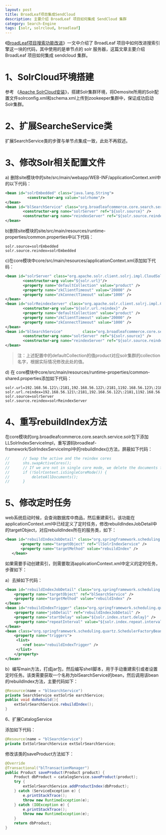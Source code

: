 ```yaml
---
layout: post
title: BroadLeaf项目集成SendCloud
description: 主要介绍 BroadLeaf 项目如何集成 SendCloud 集群
category: Search-Engine
tags: [solr, solrcloud, broadleaf]
---
```


《[BroadLeaf项目搜索功能改进](/2014/03/13/improve-the-search-function-in-broadleaf-project/)》一文中介绍了 BroadLeaf 项目中如何改进搜索引擎这一块的代码，其中使用的是单节点的 solr 服务器，这篇文章主要介绍 BroadLeaf 项目如何集成 sendcloud 集群。

# 1、SolrCloud环境搭建

参考 《[Apache SolrCloud安装](/2014/03/10/how-to-install-solrcloud/)》，搭建Solr集群环境，将Demosite所用的Solr配置文件solrconfig.xml和schema.xml上传到zookeeper集群中，保证成功启动Solr集群。

# 2、扩展SearcheService类

扩展SearchService类的步骤与单节点集成一致，此处不再叙述。

# 3、修改Solr相关配置文件

a) 删除site模块中的site/src/main/webapp/WEB-INF/applicationContext.xml中的以下代码：

```xml
<bean id="solrEmbedded" class="java.lang.String">
          <constructor-arg value="solrhome"/>
</bean>
<bean id="blSearchService" class="org.broadleafcommerce.core.search.service.solr.SolrSearchServiceImpl">
        <constructor-arg name="solrServer" ref="${solr.source}" />
        <constructor-arg name="reindexServer" ref="${solr.source.reindex}" />
</bean>
```

b)删除site模块的site/src/main/resources/runtime-properties/common.properties中以下代码：

```properties
solr.source=solrEmbedded
solr.source.reindex=solrEmbedded
```

c)在core模块中core/src/main/resources/applicationContext.xml添加如下代码：

```xml
<bean id="solrServer" class="org.apache.solr.client.solrj.impl.CloudSolrServer">
        <constructor-arg value="${solr.url}"/>
        <property name="defaultCollection" value="product" />
        <property name="zkClientTimeout" value="20000" />
        <property name="zkConnectTimeout" value="1000" />
</bean>
<bean id="solrReindexServer" class="org.apache.solr.client.solrj.impl.CloudSolrServer">
        <constructor-arg value="${solr.url.reindex}" />
        <property name="defaultCollection" value="product" />
        <property name="zkClientTimeout" value="20000" />
        <property name="zkConnectTimeout" value="1000" />
</bean>
<bean id="blSearchService"         class="org.broadleafcommerce.core.search.service.solr.ExtSolrSearchServiceImpl">
        <constructor-arg name="solrServer" ref="${solr.source}" />
        <constructor-arg name="reindexServer" ref="${solr.source.reindex}"/>
</bean>
```

> 注：上述配置中的defaultCollection的值product对应solr集群的collection名字，根据实际情况修改此处的值。

d) 在 core模块中core/src/main/resources/runtime-properties/common-shared.properties添加如下代码：

```properties
solr.url=192.168.56.121\:2181,192.168.56.122\:2181,1192.168.56.123\:2181
solr.url.reindex=192.168.56.121\:2181,192.168.56.122\:2181,1192.168.56.123\:2181
solr.source=solrServer
solr.source.reindex=solrReindexServer
```

# 4、重写rebuildIndex方法

在core模块的org.broadleafcommerce.core.search.service.solr包下添加LLSolrIndexServiceImpl，重写源码broadleaf-framework/SolrIndexServiceImpl中的rebuildIndex()方法，屏蔽如下代码：

```java
//      // Swap the active and the reindex cores
//      shs.swapActiveCores();
//      // If we are not in single core mode, we delete the documents for the unused core after swapping
//      if (!SolrContext.isSingleCoreMode()) {
//          deleteAllDocuments();
//      }
``` 

# 5、修改定时任务

 web系统启动时候，会查询数据库中商品，然后重建索引。该功能在applicationContext.xml中已经定义了定时任务，修改rebuildIndexJobDetail中的targetObject，对应rebuildIndex所在的服务类，如下：

 ```xml
<bean id="rebuildIndexJobDetail" class="org.springframework.scheduling.quartz.MethodInvokingJobDetailFactoryBean">
        <property name="targetObject" ref="llSolrIndexService" />
        <property name="targetMethod" value="rebuildIndex" />
    </bean> 
```

如果需要手动创建索引，则需要取消applicationContext.xml中定义的定时任务，步骤如下：

  a）去掉如下代码：

```xml  
<bean id="rebuildIndexJobDetail" class="org.springframework.scheduling.quartz.MethodInvokingJobDetailFactoryBean">
    <property name="targetObject" ref="blSearchService" />
    <property name="targetMethod" value="rebuildIndex" />
</bean>
<bean id="rebuildIndexTrigger" class="org.springframework.scheduling.quartz.SimpleTriggerBean">
    <property name="jobDetail" ref="rebuildIndexJobDetail" />
    <property name="startDelay" value="${solr.index.start.delay}" />
    <property name="repeatInterval" value="${solr.index.repeat.interval}" />
</bean>
<bean class="org.springframework.scheduling.quartz.SchedulerFactoryBean">
    <property name="triggers">
     <list>
        <ref bean="rebuildIndexTrigger" />
     </list>
    </property>
</bean>
```

b）编写main方法，打成jar包，然后编写shell脚本，用于手动重建索引或者设置定时任务。该类需要获取一个名称为blSearchService的bean，然后调用该bean的rebuildIndex方法，主要代码如下：

```java
@Resource(name = "blSearchService")
private SearchService extSolrSe earchService;
public void doRebuild(){
    extSolrSearchService.rebuildIndex();
}
```

6、扩展CatalogService

添加如下代码：

```java
@Resource(name = "blSearchService")
private ExtSolrSearchService extSolrSearchService;
```

修改该类的saveProduct方法如下：

```java
@Override
@Transactional("blTransactionManager")
public Product saveProduct(Product product) {
    Product dbProduct = catalogService.saveProduct(product);
    try {
        extSolrSearchService.addProductIndex(dbProduct);
    } catch (ServiceException e) {
        e.printStackTrace();
        throw new RuntimeException(e);
    } catch (IOException e) {
        e.printStackTrace();
        throw new RuntimeException(e);
    }
    return dbProduct;
}
```

